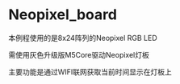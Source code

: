 # Neopixel_board
本例程使用的是8x24阵列的Neopixel RGB LED

需使用灰色升级版M5Core驱动Neopixel灯板

主要功能是通过WIFI联网获取当前时间显示在灯板上
